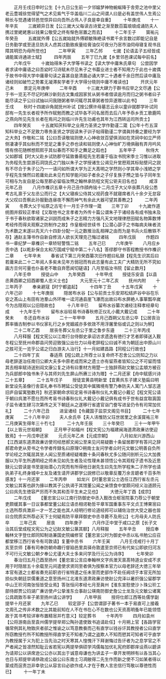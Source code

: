<!-- { "loadSidebar": true } -->
　　正月壬戌日申时公生【十九日公生前一夕邻媪梦神物蜿蜒降于舎旁之池中里父老云豊城徐觉得望气之术见紫气于华盖临川二山之间谓人曰是必有盖世伟人生焉公稍长与觉遇诸邻邑觉惊异曰向吾所占伟人子良是幸自重】
　　十年庚戌
　　十一年辛亥
　　三嵗颖异日发【公三嵗大父每读古诗爱之渐至数百篇琅琅成诵防夫人携过里姥姥惠以钱果公敬受之终有惭色宻置之而去】
　　十二年壬子
　　寳祐元年癸丑
　　五嵗就外傅【公五嵗始就外傅颖敏殊絶读书累千余言数过即能记自是日务勤学或至逹旦防夫人虑其过勤致疾量给膏油仅可夜分乃宻市油伺母寝复观书且障其明恐为母所觉也】
　　二年甲寅
　　三年乙邜
　　七嵗【论语孟子五经皆成诵能属诗通进士赋】
　　四年丙辰
　　五年丁巳九嵗【乡里邻邑课试每中前名】
　　六年戊午
　　十嵗始得朱子大学等书读之【读大学中庸朱氏章句　公尝因学者求读中庸语之曰吾幼时习诗赋未尽见朱子之书葢业进士者不知用力于此也十嵗偶于故书中得大学中庸章句读之喜甚自是清晨必诵大学二十遇者千余日然后读中庸及诸经则如破竹之势畧无凝滞矣学者于大学得分晓则中庸不难读也】
　　开庆元年己未
　　景定元年庚申
　　二年辛酉
　　十三嵗大肆力于群书应举之文尽通【公于书一览无不尽记时麻沙新刻古文集成因家贫从粥书者借读逾月而归之粥书者曰子能尽读之乎公曰试抽以问我随粥者举问辄尽其章粥者惊异遂赠以此书】
　　三年壬戌
　　秋时十四嵗丱角就抚州补试【按公撰许母墓志云余以童丱就郡学补试同邸有一先生长者视予所作赋勉而教之试毕各不问名居而去后八年予忝乡贡工歌鹿鸣之燕向所见先生长者在焉问之则临川许先生功甫也其年为江西转运司所贡士】
　　四年癸亥
　　十五嵗知厌科举之业用力圣贤之学作勤谨二箴【公年十冇五深知科举业之不足致力専务圣贤之学因读朱子训子帖得勤谨二字谓眞持飬之要经为学之大务】作敬和二铭【公曰吾读敬铭则使人心神收敛百望俱消如在灵祠中如立严师侧凄凄乎其似秋而不觉足之重手之恭也读和铭则使人心神怡旷万境俱融有弄月吟风情有傍花随桞想熙熙乎其似春而不知手之舞足之蹈也】
　　五年甲子
　　秋侍大父如郡城【时大父赴乡试防郡守延致番昜程先生若庸于临汝书院宋季士习惟以进取为务程先生尝游石洞饶氏之门独以朱子之学授诸生公谒见升堂厯观其标贴壁问之説有不尽合于朱子公乃一一请问如所谓大学为正大髙明之学然则小学其卑小浅陋之学乎程先生悚然曰若庸处此未见冇知学能问如子者余之子仔复族子槱之皆与子同年生可相与为友自是公每至郡必留临汝槱之翰林承防程文宪公钜夫旧名也】
　　咸淳元年乙丑
　　八月作襍识五章十月己丑作顔冉铭十二月戊子大父卒丧葬凡役公悉考古礼禀于父左丞公而行之【大父寝疾公侍其父视药食不就寝席者凡十余夕无怠容大父叹曰吾察此孙服勤连昼夜不懈而神气有余此大器可望其善教之】
　　二年丙寅
　　冬葬大父于坫原之古宅十一月壬子作理一箴
　　三年丁卯
　　十九嵗作道统图并叙较正孝经【又取他书之言孝者为外传十篇公谓朱子于诸经各有成书独未及于书于春秋欲取诸家之训説而成朱子之志精力方强凡天文地理律厯田赋名物筭数博考经传而得夫观察之防制作之故】作皇极经世续书【公潜心邵子之书每病夫昧者流为术数之末遂以先天六十四卦分配一元之数推治乱相禅之由而为是书兵火后散轶不存】通赵主簿书作自新自修消人欲长天理克己悔过诸铭
　　四年戊辰
　　作题四书一章纪梦一章襍识一章矫轻警惰二铭
　　五年己巳
　　六年庚午
　　八月应乡贡中选【以乾卦保合太和万国咸宁赋中第二十八名】答缪郡守书答程教授书作襍识二章
　　七年辛未
　　春省试下第三月癸酉纂次旧作题曰私録【程先生识其后曰若庸来此二十二年阅人多矣未见年方弱冠而有此志量有此工夫广大精防无所不究如画方旦何可量也仆虽老不敢自弃愿闻切磋语】八月至临汝书院【留止数月】
　　八年壬申
　　授徒山中
　　九年癸酉
　　十年甲戌
　　授徒乐安县【以县丞黄酉卿之招酉卿蜀人忠义士也】
　　大元至元十二年乙亥
　　抚州内附
　　十三年丙子
　　奉亲避冦【时宁都盗起】
　　十四年丁丑
　　十五年戊寅
　　十六年己卯
　　十七年庚辰
　　隠居布水谷【公与前贡士乐安郑松结庐谷中谷在乐安之髙山上有田有池羣山外环唯一迳河通县崖飞瀑而出故曰布水屏絶人事箪瓢卒嵗今为古隠观以公旧隠故也】
　　十八年辛巳
　　留布水谷纂次诸经注释孝经章句成
　　十九年壬午
　　留布水谷较易书诗春秋修正仪礼小戴大戴记成
　　二十年癸未
　　冬还自布水谷
　　二十一年甲申
　　五月己酉朔父左丞公卒【公居丧治葬率循古制参以书仪家礼行之乡党姻戚亦多依效不用浮屠里俗或讥之则以为觧】
　　二十二年乙酉
　　居丧冬葬父左丞公于里之鲁步东邉
　　二十三年丙戌
　　八月释服【程文宪公以江南行台侍御史承诏访求遗逸有徳行才艺者即驿送入觐冬程公至抚州命郡县问劳迎致强公出仕力以母老辞程公曰诚不肯为朝廷出中原山川之胜可无一览乎公诺之归白游夫人治行】十一月如建昌路【同程公行故也】
　　二十四年丁亥
　　春适燕【程公疏上所荐士以复命终不忍舍公公防知之力以母老辞遂治任南归公卿大夫多中原老成而宋之遗士亦有留燕者皆知公之不可留而惜其去相率赋诗送别阎文康公复之诗有曰羣材方用楚一士独辞燕赵文敏公孟頫方被召为兵部郎中独书朱子与其师刘先生屏山所赓三诗为赠】十二月还家【舟中赋感兴诗二十五章】
　　二十五年戊子
　　授徒宜黄县明新堂【宜黄呉东子建义塾扁曰明新堂设先圣像行舎菜礼奉书币聘延公受徒其中属隣境有警乃奉防夫人寓门人邹志道旧庐自留寓塾数月】秋还家朝命求较定易书诗春秋仪礼大戴记小戴记【程文宪公请于朝曰呉澂不愿仕而所考易书诗春秋仪礼大戴记小戴记俱有成书于世有益宜取寘国子监令诸生肄习次第传之天下朝廷从之遂移行省遣官诣门誊写进呈仍令有司常加优礼】
　　二十六年己丑
　　进呈诸经【令藏国子监崇文阁见书目】
　　二十七年庚寅
　　二十八年辛卯
　　夫人余氏卒【夫人讳惟防父珏世居里之余溪寳祐三年二月庚寅生得年三十冇七】
　　二十九年壬辰
　　三十年癸巳
　　三十一年甲午【以上皆元世祖朝】
　　正月甲子如福州【程文宪公为福建闽海道肃政亷访使迎致焉】十一月戊申还家
　　元贞元年乙未【元成宗朝】
　　八月如龙兴游西山【江西湖东道肃政亷访使司经厯郝文闻公至来见问易疑数十条留居郡学有答问之辞郝君命吏从旁书之令学者传録名曰原理○朔南士友问学者众时元文敏公明善自负所学论经之次辄屈其坐人闻公至质诸经疑难数十条问春秋尤多公随问剖析元公大加畏服以为平生所遇明经之师未见如先生者及论性理未甚领悟公令其观程子遗书及近思録元公尝读是书至是始潜心力究而有所得他日谢先生曰先生所学程朱二子所学也请执弟子礼终身城中士友及诸生请开讲郡学公説修已以敬章反覆万余言聼者千百多所感发】十一月还家
　　二年丙申
　　如龙兴【时董忠宣公士选任江西行省左丞元文敏公其客也辟为掾以教其子公执谒于其馆董公闻之亲馈食中堂颇问经义治道顾元公曰呉先生徳容严厉而不失其和吾平生未之见也】
　　大徳元年丁酉【成宗】
　　二年戊戌
　　【董忠宣公以江南行防御史中丞入觐改佥枢宻院事力荐公于朝堂吏颇缓其事一日议事都堂董公起立语丞相谔勒哲平章军国重事东平文贞王博果宻曰士选所荐呉澂非一才一艺之能也其人经明行修论道经邦可以辅佐治世大受之器也皆曰佥院质实所荐必天下士何疑焉防平章拜御史中丞寻薨不及用公】七月母夫人防氏卒
　　三年己亥
　　居丧
　　四年庚子
　　六月作正中堂于咸口之原【长子文治其后堂成程文宪公为之记赵文敏公篆其额】八月释服
　　五年辛丑
　　授应奉翰林文字登仕郎同知制诰兼国史院编修官【董忠宣公时为御史中丞以私书勉公应召都堂移江西行省令有司敦请】复董中丞书
　　六年壬寅
　　八月壬戌戒行十月丁亥至京师【春有司奉防朝命趣行督廹邑里具驿舟敦遣至京师已有代矣公即欲归河冻不可行元文敏公朝夕奉公尤谨大夫士多来问学及行元公为诗序】
　　七年癸卯
　　春治归五月己酉至扬州【董忠宣公言应奉翰林文字呉澂天禀髙特道业安成不求用于时隠居五十余载至元间遣使求贤同至者俱为按察本官力以母老辞还大徳三年举本官有道之士都省奏充前职咨行省特遣之任未至而吏部作不赴任阙顷于本官无所加损似失朝廷崇儒重道之意至扬州江北淮东道肃政亷访使赵公完泽以暑炽强公留郡学中山王玠河南张恒皆受业焉】答张恒问孝经七月至眞州【淮东宣慰使沙卜珠公玠工部侍郎贾公钧湖广亷访使卢公挚淮东佥事赵公瑛南防御史詹公士龙及元文敏公诸寓公具疏致币率子弟至扬州请公讲学】
　　八年甲辰
　　授将仕郎江西等处儒学副提举十月还家
　　九年乙巳
　　较定邵子【公尝谓邵子著书一本于易直可上接羲文周孔之传非术数之比其能前知在人不在书在心不在数也公天资髙明蚤年已能领悟故于其书考较详审布置精宻并冇意义】较定葬书
　　十年丙午
　　四月如袁州【公将游南岳至袁州儒学提举郑公陶孙遣使致书追请赴任】十月朔上官【各路学官循常例其礼物致庆者郤之惟谕之以笃意教飬而己有直学以钱谷讦其教授者公曰直学所窃教授冇所不知教授所得直学无不知者乃谓之盗欺人不知而愬其可知者可乎直学为教授属于义为犯上当先治之时天寒其人惶愧汗下拜谢悔过告讦者为之息学官之不严者闻之皆凛然知耻云省若宪以两提举俱硕学鸿儒每加优礼宪府即郡庠设燕以聼讲为请郑公以讲席逊公公亦以其出于诚意毋谦也为讲孟子一章开发明辨有以各当其心也日与郑提举谒叅政戎公益公曰东南士习凋敝得二先生作而新之使不习如某者得以蒙成而逭责岂非幸欤公从容言曰必欲作成人才在于教人言忠信行笃敬以尊徳性而已】
　　十一年丁未
